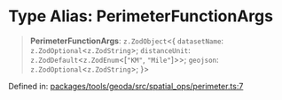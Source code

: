 # Type Alias: PerimeterFunctionArgs

> **PerimeterFunctionArgs**: `z.ZodObject`\<\{ `datasetName`: `z.ZodOptional`\<`z.ZodString`\>; `distanceUnit`: `z.ZodDefault`\<`z.ZodEnum`\<\[`"KM"`, `"Mile"`\]\>\>; `geojson`: `z.ZodOptional`\<`z.ZodString`\>; \}\>

Defined in: [packages/tools/geoda/src/spatial\_ops/perimeter.ts:7](https://github.com/GeoDaCenter/openassistant/blob/dc72d81a35cf8e46295657303846fbb4ad891993/packages/tools/geoda/src/spatial_ops/perimeter.ts#L7)

